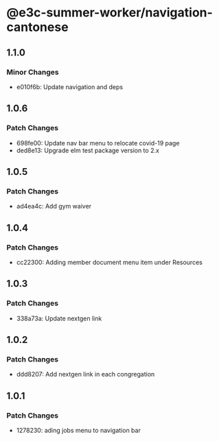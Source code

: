 # @e3c-summer-worker/navigation-cantonese

## 1.1.0

### Minor Changes

- e010f6b: Update navigation and deps

## 1.0.6

### Patch Changes

- 698fe00: Update nav bar menu to relocate covid-19 page
- ded8e13: Upgrade elm test package version to 2.x

## 1.0.5

### Patch Changes

- ad4ea4c: Add gym waiver

## 1.0.4

### Patch Changes

- cc22300: Adding member document menu item under Resources

## 1.0.3

### Patch Changes

- 338a73a: Update nextgen link

## 1.0.2

### Patch Changes

- ddd8207: Add nextgen link in each congregation

## 1.0.1

### Patch Changes

- 1278230: ading jobs menu to navigation bar
